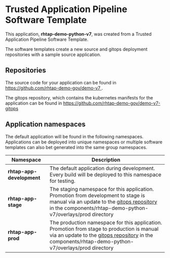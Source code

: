 # Trusted Application Pipeline Software Template

This application, **rhtap-demo-python-v7**, was created from a Trusted Application Pipeline Software Template.

The software templates create a new source and gitops deployment repositories with a sample source application. 

## Repositories

The source code for your application can be found in [https://github.com/rhtap-demo-gov/demo-v7 ](https://github.com/rhtap-demo-gov/demo-v7 ).
 
The gitops repository, which contains the kubernetes manifests for the application can be found in 
[https://github.com/rhtap-demo-gov/demo-v7-gitops ](https://github.com/rhtap-demo-gov/demo-v7-gitops ) 

## Application namespaces 

The default application will be found in the following namespaces. Applications can be deployed into unique namespaces or multiple software templates can also bet generated into the same group namespaces.  

|  Namespace   |  Description   |  
| -------- | -------- |   
| **rhtap-app-development** | The default application during development. Every build will be deployed to this namespace for testing. | 
| **rhtap-app-stage** | The staging namespace for this application. Promotion from development to stage is manual via an update to the [gitops repository](https://github.com/rhtap-demo-gov/demo-v7-gitops ) in the components/rhtap-demo-python-v7/overlays/prod directory |  
| **rhtap-app-prod** | The production namespace for this application. Promotion from stage to production is manual via an update to the [gitops repository](https://github.com/rhtap-demo-gov/demo-v7-gitops ) in the components/rhtap-demo-python-v7/overlays/prod directory | 